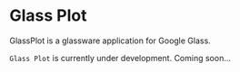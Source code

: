 Glass Plot
========

GlassPlot is a glassware application for Google Glass.

`Glass Plot` is currently under development.
Coming soon...
